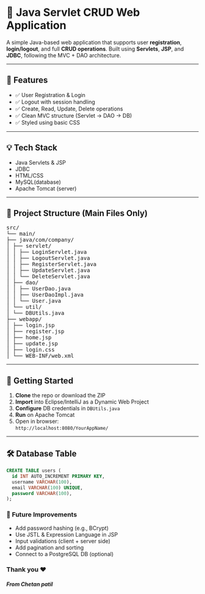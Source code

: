# 🔐 Java Servlet CRUD Web Application

A simple Java-based web application that supports user **registration**, **login/logout**, and full **CRUD operations**. Built using **Servlets**, **JSP**, and **JDBC**, following the MVC + DAO architecture.

---

## 🚀 Features

- ✅ User Registration & Login
- ✅ Logout with session handling
- ✅ Create, Read, Update, Delete operations
- ✅ Clean MVC structure (Servlet → DAO → DB)
- ✅ Styled using basic CSS

---

## 💡 Tech Stack

- Java Servlets & JSP  
- JDBC  
- HTML/CSS  
- MySQL(database)  
- Apache Tomcat (server)

---

## 📁 Project Structure (Main Files Only)

<pre>
src/
└── main/
├── java/com/company/
│ ├── servlet/
│ │ ├── LoginServlet.java
│ │ ├── LogoutServlet.java
│ │ ├── RegisterServlet.java
│ │ ├── UpdateServlet.java
│ │ └── DeleteServlet.java
│ ├── dao/
│ │ ├── UserDao.java
│ │ ├── UserDaoImpl.java
│ │ └── User.java
│ └── util/
│ └── DBUtils.java
├── webapp/
│ ├── login.jsp
│ ├── register.jsp
│ ├── home.jsp
│ ├── update.jsp
│ ├── login.css
│ └── WEB-INF/web.xml
</pre>


---

## 🏁 Getting Started

1. **Clone** the repo or download the ZIP  
2. **Import** into Eclipse/IntelliJ as a Dynamic Web Project  
3. **Configure** DB credentials in `DBUtils.java`  
4. **Run** on Apache Tomcat  
5. Open in browser:  
   `http://localhost:8080/YourAppName/`

---

## 🛠 Database Table

```sql
CREATE TABLE users (
  id INT AUTO_INCREMENT PRIMARY KEY,
  username VARCHAR(100),
  email VARCHAR(100) UNIQUE,
  password VARCHAR(100),
);
```

### 🔧 Future Improvements 
- Add password hashing (e.g., BCrypt)
- Use JSTL & Expression Language in JSP
- Input validations (client + server side)
- Add pagination and sorting
- Connect to a PostgreSQL DB (optional)

### Thank you ❤️
##### From Chetan patil
